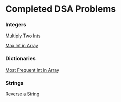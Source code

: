 # Completed DSA Problems



### Integers
[Multiply Two Ints](https://github.com/lynksdomain/DSAPractice/blob/master/Integers/MultiplyTwoInts.swift)

[Max Int in Array](https://github.com/lynksdomain/DSAPractice/blob/master/Integers/MaxIntInArray.swift)

### Dictionaries

[Most Frequent Int in Array](https://github.com/lynksdomain/DSAPractice/blob/master/Dictionaries/MostFrequentInt.swift)


### Strings

[Reverse a String](https://github.com/lynksdomain/DSAPractice/blob/master/Strings/reverseastring.swift)
